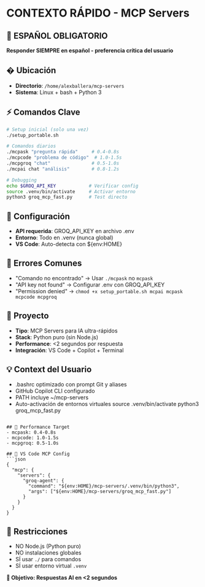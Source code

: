 # CONTEXTO RÁPIDO - MCP Servers

## 🚨 ESPAÑOL OBLIGATORIO
**Responder SIEMPRE en español - preferencia crítica del usuario**

## � Ubicación
- **Directorio**: `/home/alexballera/mcp-servers`
- **Sistema**: Linux + bash + Python 3

## ⚡ Comandos Clave
```bash
# Setup inicial (solo una vez)
./setup_portable.sh

# Comandos diarios
./mcpask "pregunta rápida"     # 0.4-0.8s
./mcpcode "problema de código"  # 1.0-1.5s  
./mcpgroq "chat"               # 0.5-1.0s
./mcpai chat "análisis"        # 0.8-1.2s

# Debugging
echo $GROQ_API_KEY            # Verificar config
source .venv/bin/activate     # Activar entorno
python3 groq_mcp_fast.py      # Test directo
```

## 🔧 Configuración
- **API requerida**: GROQ_API_KEY en archivo .env
- **Entorno**: Todo en .venv (nunca global)
- **VS Code**: Auto-detecta con ${env:HOME}

## 🚨 Errores Comunes
- "Comando no encontrado" → Usar `./mcpask` no `mcpask`
- "API key not found" → Configurar .env con GROQ_API_KEY
- "Permission denied" → `chmod +x setup_portable.sh mcpai mcpask mcpcode mcpgroq`

## 🎯 Proyecto
- **Tipo**: MCP Servers para IA ultra-rápidos
- **Stack**: Python puro (sin Node.js)
- **Performance**: <2 segundos por respuesta
- **Integración**: VS Code + Copilot + Terminal

## 💡 Context del Usuario
- .bashrc optimizado con prompt Git y aliases
- GitHub Copilot CLI configurado
- PATH incluye ~/mcp-servers
- Auto-activación de entornos virtuales
source .venv/bin/activate
python3 groq_mcp_fast.py
```

## 🎯 Performance Target
- mcpask: 0.4-0.8s
- mcpcode: 1.0-1.5s  
- mcpgroq: 0.5-1.0s

## 🔧 VS Code MCP Config
```json
{
  "mcp": {
    "servers": {
      "groq-agent": {
        "command": "${env:HOME}/mcp-servers/.venv/bin/python3",
        "args": ["${env:HOME}/mcp-servers/groq_mcp_fast.py"]
      }
    }
  }
}
```

## 🚫 Restricciones
- NO Node.js (Python puro)
- NO instalaciones globales
- SÍ usar `./` para comandos
- SÍ usar entorno virtual `.venv`

**🎯 Objetivo: Respuestas AI en <2 segundos**
